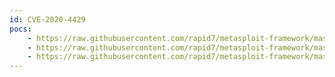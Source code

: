 ```yaml
---
id: CVE-2020-4429
pocs:
    - https://raw.githubusercontent.com/rapid7/metasploit-framework/master/modules/auxiliary/admin/http/ibm_drm_download.rb
    - https://raw.githubusercontent.com/rapid7/metasploit-framework/master/modules/exploits/linux/http/ibm_drm_rce.rb
    - https://raw.githubusercontent.com/rapid7/metasploit-framework/master/modules/exploits/linux/ssh/ibm_drm_a3user.rb
---
```

